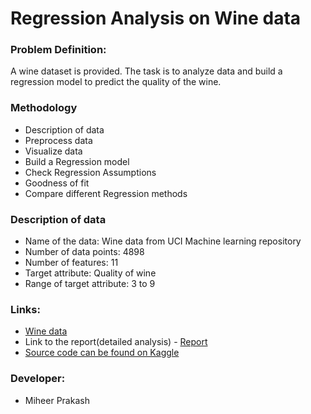 # Regression Analysis on Wine data

### Problem Definition:
A wine dataset is provided. The task is to analyze data and build a regression model to predict the quality of the wine.

### Methodology
- Description of data
- Preprocess data
- Visualize data
- Build a Regression model
- Check Regression Assumptions
- Goodness of fit
- Compare different Regression methods

### Description of data
- Name of the data: Wine data from UCI Machine learning repository
- Number of data points: 4898
- Number of features: 11
- Target attribute: Quality of wine
- Range of target attribute: 3 to 9

### Links:
- [Wine data](https://github.com/Abhishekmamidi123/Regression-Analysis/blob/master/data/winequality-white.csv)
- Link to the report(detailed analysis) - [Report](https://github.com/miheer29/Regression-Analysis/blob/master/Analysis%20of%20Regression.pdf)
- [Source code can be found on Kaggle](https://www.kaggle.com/abhishekmamidi/introduction-to-regression-complete-analysis)

### Developer:
- Miheer Prakash
